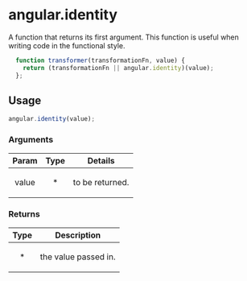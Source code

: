 



# angular.identity








A function that returns its first argument. This function is useful when writing code in the
functional style.

   ```js
     function transformer(transformationFn, value) {
       return (transformationFn || angular.identity)(value);
     };
   ```







  

## Usage
```js
angular.identity(value);
```





### Arguments

| Param | Type | Details |
| :--: | :--: | :--: |
| value | * | <p>to be returned.</p>  |

### Returns

| Type | Description |
| :--: | :--: |
| * | <p>the value passed in.</p>  |








